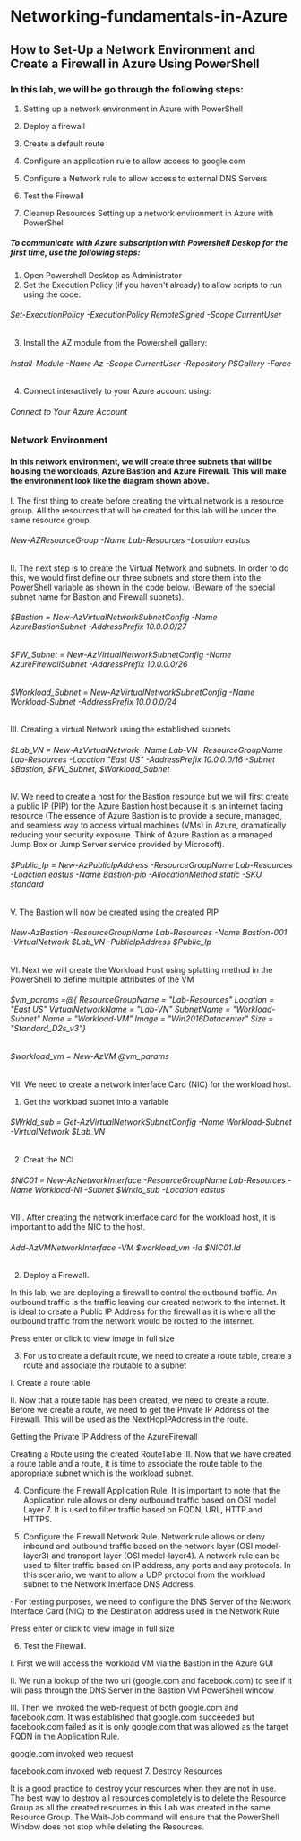 # Networking-fundamentals-in-Azure
## How to Set-Up a Network Environment and Create a Firewall in Azure Using PowerShell
### In this lab, we will be go through the following steps:

1. Setting up a network environment in Azure with PowerShell

2. Deploy a firewall

3. Create a default route

4. Configure an application rule to allow access to google.com

5. Configure a Network rule to allow access to external DNS Servers

6. Test the Firewall

7. Cleanup Resources
Setting up a network environment in Azure with PowerShell


##### To communicate with Azure subscription with Powershell Deskop for the first time, use the following steps:
1. Open Powershell Desktop as Administrator
2. Set the Execution Policy (if you haven't already) to allow scripts to run using the code:
###### Set-ExecutionPolicy -ExecutionPolicy RemoteSigned -Scope CurrentUser
3. Install the AZ module from the Powershell gallery:
###### Install-Module -Name Az -Scope CurrentUser -Repository PSGallery -Force
4. Connect interactively to your Azure account using:
###### Connect to Your Azure Account


### Network Environment
#### In this network environment, we will create three subnets that will be housing the workloads, Azure Bastion and Azure Firewall. This will make the environment look like the diagram shown above.

I. The first thing to create before creating the virtual network is a resource group. All the resources that will be created for this lab will be under the same resource group.

###### New-AZResourceGroup -Name Lab-Resources -Location eastus

II. The next step is to create the Virtual Network and subnets. In order to do this, we would first define our three subnets and store them into the PowerShell variable as shown in the code below. (Beware of the special subnet name for Bastion and Firewall subnets).

###### $Bastion = New-AzVirtualNetworkSubnetConfig -Name AzureBastionSubnet -AddressPrefix 10.0.0.0/27
###### $FW_Subnet = New-AzVirtualNetworkSubnetConfig -Name AzureFirewallSubnet -AddressPrefix 10.0.0.0/26
###### $Workload_Subnet = New-AzVirtualNetworkSubnetConfig -Name Workload-Subnet -AddressPrefix 10.0.0.0/24

III. Creating a virtual Network using the established subnets
###### $Lab_VN = New-AzVirtualNetwork -Name Lab-VN -ResourceGroupName Lab-Resources -Location "East US" -AddressPrefix 10.0.0.0/16 -Subnet $Bastion, $FW_Subnet, $Workload_Subnet


IV. We need to create a host for the Bastion resource but we will first create a public IP (PIP) for the Azure Bastion host because it is an internet facing resource (The essence of Azure Bastion is to provide a secure, managed, and seamless way to access virtual machines (VMs) in Azure, dramatically reducing your security exposure. Think of Azure Bastion as a managed Jump Box or Jump Server service provided by Microsoft).

###### $Public_Ip = New-AzPublicIpAddress -ResourceGroupName Lab-Resources -Loaction eastus -Name Bastion-pip -AllocationMethod static -SKU standard 


V. The Bastion will now be created using the created PIP
###### New-AzBastion -ResourceGroupName Lab-Resources -Name Bastion-001 -VirtualNetwork $Lab_VN -PublicIpAddress $Public_Ip

VI. Next we will create the Workload Host using splatting method in the PowerShell to define multiple attributes of the VM
###### $vm_params =@{ ResourceGroupName = "Lab-Resources" Location = "East US" VirtualNetworkName = "Lab-VN" SubnetName = "Workload-Subnet" Name = "Workload-VM" Image = "Win2016Datacenter" Size = "Standard_D2s_v3"}

###### $workload_vm = New-AzVM @vm_params


VII. We need to create a network interface Card (NIC) for the workload host. 
1. Get the workload subnet into a variable
###### $Wrkld_sub = Get-AzVirtualNetworkSubnetConfig -Name Workload-Subnet -VirtualNetwork $Lab_VN
2. Creat the NCI
###### $NIC01 = New-AzNetworkInterface -ResourceGroupName Lab-Resources -Name Workload-NI -Subnet $Wrkld_sub -Location eastus 


VIII. After creating the network interface card for the workload host, it is important to add the NIC to the host.
###### Add-AzVMNetworkInterface -VM $workload_vm -Id $NIC01.Id


2. Deploy a Firewall.

In this lab, we are deploying a firewall to control the outbound traffic. An outbound traffic is the traffic leaving our created network to the internet. It is ideal to create a Public IP Address for the firewall as it is where all the outbound traffic from the network would be routed to the internet.

Press enter or click to view image in full size

3. For us to create a default route, we need to create a route table, create a route and associate the routable to a subnet

I. Create a route table


II. Now that a route table has been created, we need to create a route. Before we create a route, we need to get the Private IP Address of the Firewall. This will be used as the NextHopIPAddress in the route.


Getting the Private IP Address of the AzureFirewall

Creating a Route using the created RouteTable
III. Now that we have created a route table and a route, it is time to associate the route table to the appropriate subnet which is the workload subnet.


4. Configure the Firewall Application Rule. It is important to note that the Application rule allows or deny outbound traffic based on OSI model Layer 7. It is used to filter traffic based on FQDN, URL, HTTP and HTTPS.


5. Configure the Firewall Network Rule. Network rule allows or deny inbound and outbound traffic based on the network layer (OSI model-layer3) and transport layer (OSI model-layer4). A network rule can be used to filter traffic based on IP address, any ports and any protocols. In this scenario, we want to allow a UDP protocol from the workload subnet to the Network Interface DNS Address.


· For testing purposes, we need to configure the DNS Server of the Network Interface Card (NIC) to the Destination address used in the Network Rule

Press enter or click to view image in full size

6. Test the Firewall.

I. First we will access the workload VM via the Bastion in the Azure GUI


II. We run a lookup of the two uri (google.com and facebook.com) to see if it will pass through the DNS Server in the Bastion VM PowerShell window


III. Then we invoked the web-request of both google.com and facebook.com. It was established that google.com succeeded but facebook.com failed as it is only google.com that was allowed as the target FQDN in the Application Rule.


google.com invoked web request

facebook.com invoked web request
7. Destroy Resources


It is a good practice to destroy your resources when they are not in use. The best way to destroy all resources completely is to delete the Resource Group as all the created resources in this Lab was created in the same Resource Group. The Wait-Job command will ensure that the PowerShell Window does not stop while deleting the Resources.
